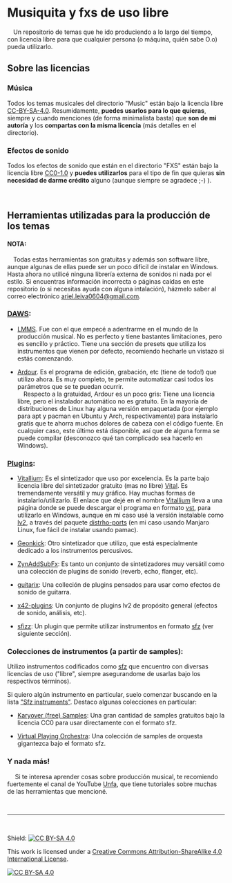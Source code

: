 # Musiquita y fxs de uso libre
&emsp;Un repositorio de temas que he ido produciendo a lo largo del tiempo, con licencia libre para que cualquier persona (o máquina, quién sabe O.o) pueda utilizarlo.

## Sobre las licencias

### Música
Todos los temas musicales del directorio "Music" están bajo la licencia libre [CC-BY-SA-4.0][cc-by-sa].
Resumidamente, <b>puedes usarlos para lo que quieras</b>, siempre y cuando menciones (de forma minimalista basta) que <b>son de mi autoría</b> y los <b>compartas con la misma licencia</b> (más detalles en el directorio).

### Efectos de sonido
Todos los efectos de sonido que están en el directorio "FXS" están bajo la licencia libre [CC0-1.0][cc0] y <b>puedes utilizarlos</b> para el tipo de fin que quieras <b>sin necesidad de darme crédito</b> alguno (aunque siempre se agradece ;-) ).

<br>

## Herramientas utilizadas para la producción de los temas
#### NOTA:
&emsp;Todas estas herramientas son gratuitas y además son software libre, aunque algunas de ellas puede ser un poco difícil de instalar en Windows. Hasta ahora no utilicé ninguna librería externa de sonidos ni nada por el estilo. Si encuentras información incorrecta o páginas caídas en este repositorio (o si necesitas ayuda con alguna intalación), házmelo saber al correo electrónico ariel.leiva0604@gmail.com.

### [DAWS](https://es.wikipedia.org/wiki/Estaci%C3%B3n_de_trabajo_de_audio_digital):

- [LMMS](https://lmms.io/). Fue con el que empecé a adentrarme en el mundo de la producción musical. No es perfecto y tiene bastantes limitaciones, pero es sencillo y práctico. Tiene una sección de presets que utiliza los instrumentos que vienen por defecto, recomiendo hecharle un vistazo si estás comenzando.

- [Ardour](https://ardour.org/). Es el programa de edición, grabación, etc (tiene de todo!) que utilizo ahora. Es muy completo, te permite automatizar casi todos los parámetros que se te puedan ocurrir.
<br>&emsp;Respecto a la gratuidad, Ardour es un poco gris: Tiene una licencia libre, pero el instalador automático no es gratuito. En la mayoría de distribuciones de Linux hay alguna versión empaquetada (por ejemplo para apt y pacman en Ubuntu y Arch, respectivamente) para instalarlo gratis que te ahorra muchos dolores de cabeza con el código fuente. En cualquier caso, este último está disponible, así que de alguna forma se puede compilar (desconozco qué tan complicado sea hacerlo en Windows).

### [Plugins](https://es.wikipedia.org/wiki/Complemento_(inform%C3%A1tica)):

- [Vitallium](https://kx.studio/Repositories:Plugins#vitalium-vst): Es el sintetizador que uso por excelencia. Es la parte bajo licencia libre del sintetizador gratuito (mas no libre) [Vital](https://vital.audio/). Es tremendamente versátil y muy gráfico. Hay muchas formas de instalarlo/utilizarlo. El enlace que dejé en el nombre [Vitallium](https://kx.studio/Repositories:Plugins#vitalium-vst) lleva a una página donde se puede descargar el programa en formato [vst](https://es.wikipedia.org/wiki/Virtual_Studio_Technology), para utilizarlo en Windows, aunque en mi caso usé la versión instalable como [lv2](https://es.wikipedia.org/wiki/LV2), a través del paquete [distrho-ports](https://github.com/DISTRHO/DISTRHO-Ports) (en mi caso usando Manjaro Linux, fue fácil de instalar usando pamac).

- [Geonkick](https://geonkick.org/): Otro sintetizador que utilizo, que está especialmente dedicado a los instrumentos percusivos. 

- [ZynAddSubFx](https://zynaddsubfx.sourceforge.io/): Es tanto un conjunto de sintetizadores muy versátil como una colección de plugins de sonido (reverb, echo, flanger, etc).

- [guitarix](https://guitarix.org/): Una colleción de plugins pensados para usar como efectos de sonido de guitarra.

- [x42-plugins](https://github.com/x42/x42-plugins): Un conjunto de plugins lv2 de propósito general (efectos de sonido, análisis, etc).

- [sfizz](https://github.com/sfztools/sfizz): Un plugin que permite utilizar instrumentos en formato [sfz](https://sfzformat.com/) (ver siguiente sección).

### Colecciones de instrumentos (a partir de samples):
Utilizo instrumentos codificados como [sfz](https://sfzformat.com/) que encuentro con diversas licencias de uso ("libre", siempre asegurandome de usarlas bajo los respectivos términos).

Si quiero algún instrumento en particular, suelo comenzar buscando en la lista ["Sfz instruments"](https://sfzinstruments.github.io/). Destaco algunas colecciones en particular:

- [Karyover (free) Samples](https://shop.karoryfer.com/pages/free-samples): Una gran cantidad de samples gratuitos bajo la licencia CC0 para usar directamente con el formato sfz.

- [Virtual Playing Orchestra](http://virtualplaying.com/virtual-playing-orchestra/): Una colección de samples de orquesta gigantezca bajo el formato sfz.

### Y nada más!
&emsp; Si te interesa aprender cosas sobre producción musical, te recomiendo fuertemente el canal de YouTube [Unfa](https://www.youtube.com/@unfa00), que tiene tutoriales sobre muchas de las herramientas que mencioné.

<br>

---

<br>

Shield: [![CC BY-SA 4.0][cc-by-sa-shield]][cc-by-sa]

This work is licensed under a
[Creative Commons Attribution-ShareAlike 4.0 International License][cc-by-sa].

[![CC BY-SA 4.0][cc-by-sa-image]][cc-by-sa]

[cc-by-sa]: https://creativecommons.org/licenses/by-sa/4.0/
[cc-by-sa-image]: https://licensebuttons.net/l/by-sa/4.0/88x31.png
[cc-by-sa-shield]: https://img.shields.io/badge/License-CC%20BY--SA%204.0-lightgrey.svg

[cc0]: https://creativecommons.org/publicdomain/zero/1.0/

